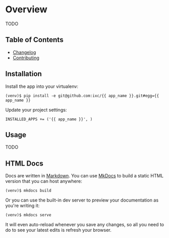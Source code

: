 # Overview

TODO

## Table of Contents

  * [Changelog]
  * [Contributing]

## Installation

Install the app into your virtualenv:

    (venv)$ pip install -e git@github.com:ixc/{{ app_name }}.git#egg={{ app_name }}

Update your project settings:

    INSTALLED_APPS += ('{{ app_name }}', )

## Usage

TODO

## HTML Docs

Docs are written in [Markdown]. You can use [MkDocs] to build a static HTML
version that you can host anywhere:

    (venv)$ mkdocs build

Or you can use the built-in dev server to preview your documentation as you're
writing it:

    (venv)$ mkdocs serve

It will even auto-reload whenever you save any changes, so all you need to do
to see your latest edits is refresh your browser.

[Changelog]: changelog.md
[Contributing]: contributing.md
[Markdown]: http://daringfireball.net/projects/markdown/
[MkDocs]: http://mkdocs.org

